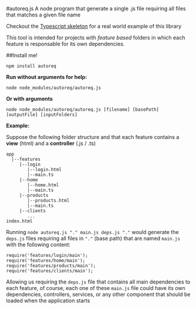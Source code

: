 #autoreq.js
A node program that generate a single .js file requiring all files that matches a given file name

Checkout the [Typescript skeleton](https://github.com/RafaelSalguero/AngularTypescriptSkeleton) for a real world example of this library

This tool is intended for projects with *feature based* folders in which each feature is responsable for its own dependencies.


##Install me!
```
npm install autoreq 
```
**Run without arguments for help:**
```
node node_modules/autoreq/autoreq.js
```
**Or with arguments**
```
node node_modules/autoreq/autoreq.js [filename] [basePath] [outputFile] [inputFolders]
```

**Example:**

Suppose the following folder structure and that each feature contains a **view** (html) and a **controller** (.js / .ts)
```
app
  |--features
     |--login
        |--login.html
        |--main.ts
     |--home
        |--home.html
        |--main.ts
     |--products
        |--products.html
        |--main.ts
     |--clients
        ...
index.html
```

Running `node autoreq.js "." main.js deps.js "."` would generate the `deps.js` files requiring all files in `"."` (base path) that are named `main.js` with the following content:

```
require('features/login/main');
require('features/home/main');
require('features/products/main');
require('features/clients/main');

```

Allowing us requiring the `deps.js` file that contains all main dependencies to each feature, of course,
each one of these `main.js` file could have its own dependencies, controllers, services, or any other component that should be loaded when the application starts

